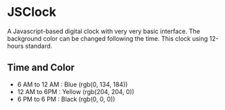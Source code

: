 # JSClock
A Javascript-based digital clock with very very basic interface. The background color can be changed following the time. This clock using 12-hours standard.

## Time and Color
- 6 AM to 12 AM : Blue (rgb(0, 134, 184))
- 12 AM to 6PM : Yellow (rgb(204, 204, 0))
- 6 PM to 6 PM : Black (rgb(0, 0, 0))